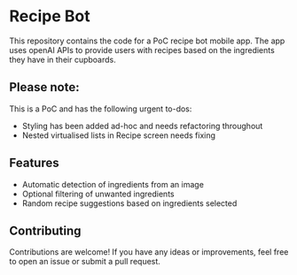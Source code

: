 # Recipe Bot

This repository contains the code for a PoC recipe bot mobile app. The app uses openAI APIs to provide users with recipes based on the ingredients they have in their cupboards.

## Please note:

This is a PoC and has the following urgent to-dos:

- Styling has been added ad-hoc and needs refactoring throughout
- Nested virtualised lists in Recipe screen needs fixing

## Features

- Automatic detection of ingredients from an image
- Optional filtering of unwanted ingredients
- Random recipe suggestions based on ingredients selected

## Contributing

Contributions are welcome! If you have any ideas or improvements, feel free to open an issue or submit a pull request.
